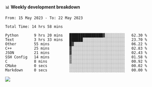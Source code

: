 📊 **Weekly development breakdown**
<!--START_SECTION:waka-->

```text
From: 15 May 2023 - To: 22 May 2023

Total Time: 14 hrs 58 mins

Python       9 hrs 20 mins   ███████████████▓░░░░░░░░░   62.30 %
Text         3 hrs 33 mins   ██████░░░░░░░░░░░░░░░░░░░   23.70 %
Other        55 mins         █▓░░░░░░░░░░░░░░░░░░░░░░░   06.22 %
C++          25 mins         ▓░░░░░░░░░░░░░░░░░░░░░░░░   02.83 %
JSON         21 mins         ▓░░░░░░░░░░░░░░░░░░░░░░░░   02.43 %
SSH Config   14 mins         ▒░░░░░░░░░░░░░░░░░░░░░░░░   01.58 %
C            8 mins          ▒░░░░░░░░░░░░░░░░░░░░░░░░   00.92 %
CMake        0 secs          ░░░░░░░░░░░░░░░░░░░░░░░░░   00.02 %
Markdown     0 secs          ░░░░░░░░░░░░░░░░░░░░░░░░░   00.00 %
```

<!--END_SECTION:waka-->
![](https://komarev.com/ghpvc/?username=callanwu)
